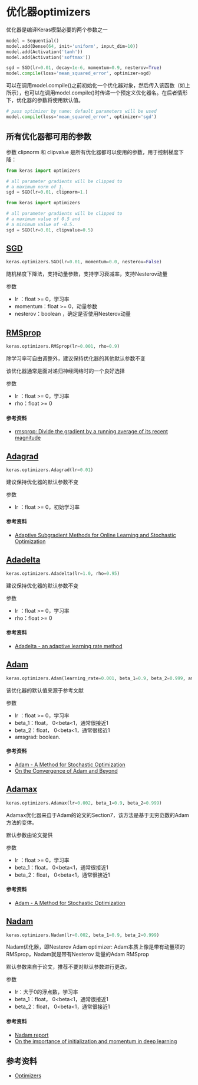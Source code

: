 # 优化器optimizers

优化器是编译Keras模型必要的两个参数之一

```python
model = Sequential()
model.add(Dense(64, init='uniform', input_dim=10))
model.add(Activation('tanh'))
model.add(Activation('softmax'))

sgd = SGD(lr=0.01, decay=1e-6, momentum=0.9, nesterov=True)
model.compile(loss='mean_squared_error', optimizer=sgd)
```

可以在调用model.compile()之前初始化一个优化器对象，然后传入该函数（如上所示），也可以在调用model.compile()时传递一个预定义优化器名。在后者情形下，优化器的参数将使用默认值。

```python
# pass optimizer by name: default parameters will be used
model.compile(loss='mean_squared_error', optimizer='sgd')
```




## 所有优化器都可用的参数

参数 clipnorm 和 clipvalue 是所有优化器都可以使用的参数，用于控制梯度下降：

```python
from keras import optimizers

# all parameter gradients will be clipped to
# a maximum norm of 1.
sgd = SGD(lr=0.01, clipnorm=1.)
```

```python
from keras import optimizers

# all parameter gradients will be clipped to
# a maximum value of 0.5 and
# a minimum value of -0.5.
sgd = SGD(lr=0.01, clipvalue=0.5)
```


## [SGD](https://github.com/keras-team/keras/blob/master/keras/optimizers.py#L164)

```python
keras.optimizers.SGD(lr=0.01, momentum=0.0, nesterov=False)
```

随机梯度下降法，支持动量参数，支持学习衰减率，支持Nesterov动量

参数

- lr      ：float >= 0，学习率
- momentum：float >= 0，动量参数
- nesterov：boolean   ，确定是否使用Nesterov动量


## [RMSprop](https://github.com/keras-team/keras/blob/master/keras/optimizers.py#L229)

```python
keras.optimizers.RMSprop(lr=0.001, rho=0.9)
```

除学习率可自由调整外，建议保持优化器的其他默认参数不变

该优化器通常是面对递归神经网络时的一个良好选择

参数

- lr ：float >= 0，学习率
- rho：float >= 0

#### 参考资料

- [rmsprop: Divide the gradient by a running average of its recent magnitude](lecture_slides_lec6.pdf)


## [Adagrad](https://github.com/keras-team/keras/blob/master/keras/optimizers.py#L303)

```python
keras.optimizers.Adagrad(lr=0.01)
```

建议保持优化器的默认参数不变

参数

- lr     ：float >= 0，初始学习率


#### 参考资料

- [Adaptive Subgradient Methods for Online Learning and Stochastic Optimization](duchi11a.pdf)


## [Adadelta](https://github.com/keras-team/keras/blob/master/keras/optimizers.py#L376)

```python
keras.optimizers.Adadelta(lr=1.0, rho=0.95)
```

建议保持优化器的默认参数不变

参数

- lr ：float >= 0，学习率
- rho：float >= 0

#### 参考资料

- [Adadelta - an adaptive learning rate method](https://arxiv.org/abs/1212.5701)


## [Adam](https://github.com/keras-team/keras/blob/master/keras/optimizers.py#L467)

```python
keras.optimizers.Adam(learning_rate=0.001, beta_1=0.9, beta_2=0.999, amsgrad=False)
```

该优化器的默认值来源于参考文献

参数

- lr  ：float >= 0，学习率
- beta_1：float， 0<beta<1，通常很接近1
- beta_2：float， 0<beta<1，通常很接近1
- amsgrad: boolean.

#### 参考资料

- [Adam - A Method for Stochastic Optimization](https://arxiv.org/abs/1412.6980v8)
- [On the Convergence of Adam and Beyond](on_the_convergence_of_adam_and_beyond.pdf)


## [Adamax](https://github.com/keras-team/keras/blob/master/keras/optimizers.py#L567)

```python
keras.optimizers.Adamax(lr=0.002, beta_1=0.9, beta_2=0.999)
```

Adamax优化器来自于Adam的论文的Section7，该方法是基于无穷范数的Adam方法的变体。

默认参数由论文提供

参数

- lr  ：float >= 0，学习率
- beta_1：float， 0<beta<1，通常很接近1
- beta_2：float， 0<beta<1，通常很接近1

#### 参考资料

- [Adam - A Method for Stochastic Optimization](https://arxiv.org/abs/1412.6980v8)


## [Nadam](https://github.com/keras-team/keras/blob/master/keras/optimizers.py#L645)

```python
keras.optimizers.Nadam(lr=0.002, beta_1=0.9, beta_2=0.999)
```

Nadam优化器，即Nesterov Adam optimizer: Adam本质上像是带有动量项的RMSprop，Nadam就是带有Nesterov 动量的Adam RMSprop

默认参数来自于论文，推荐不要对默认参数进行更改。

参数

- lr：大于0的浮点数，学习率
- beta_1：float， 0<beta<1，通常很接近1
- beta_2：float， 0<beta<1，通常很接近1

#### 参考资料

- [Nadam report](054_report.pdf)
- [On the importance of initialization and momentum in deep learning](momentum.pdf)


## 参考资料

- [Optimizers](https://keras.io/optimizers/)

